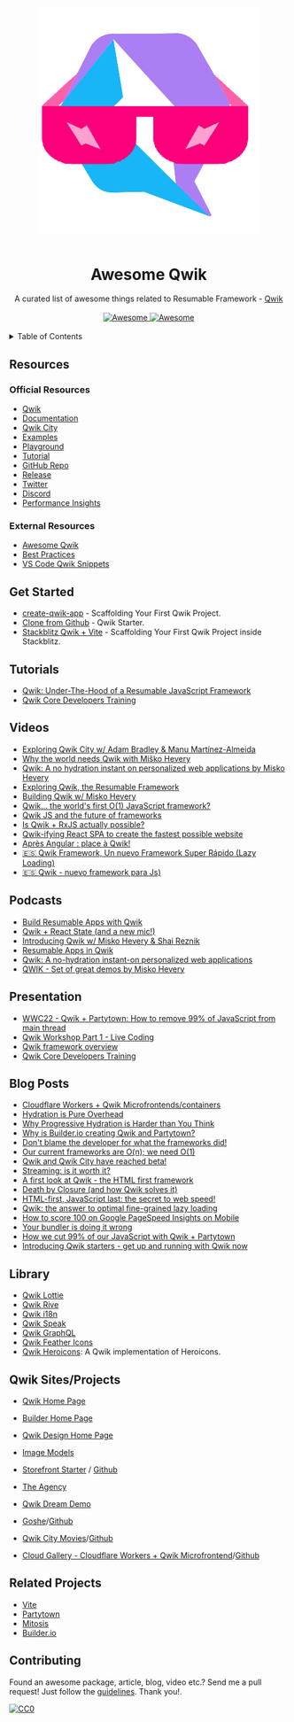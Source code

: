 <!--lint disable awesome-heading awesome-github awesome-toc double-link -->

<p align="center">
  <br>
  <img width="400" src="./assets/awesome-qwik.png" alt="logo of awesome-vite repository">
  <br>
  <br>
</p>

<h1 align='center'>Awesome Qwik</h1>

<div align='center'>
  A curated list of awesome things related to Resumable Framework - <a href='https://github.com/BuilderIO/qwik'>Qwik</a>
  <br><br>

  <a href='https://github.com/sindresorhus/awesome'>
  <img src='https://cdn.rawgit.com/sindresorhus/awesome/d7305f38d29fed78fa85652e3a63e154dd8e8829/media/badge.svg' alt='Awesome'>
  </a>
  <a href='http://creativecommons.org/publicdomain/zero/1.0/'>
  <img src='https://img.shields.io/badge/License-CC0%201.0-lightgrey.svg?style=flat-square' alt='Awesome'>
  </a>

</div>
<br>
<details>
<summary>Table of Contents</summary>

- [Resources](#resources)
  - [Official Resources](#official-resources)
  - [External Resources](#external-resources)
- [Get Started](#get-started)
- [Tutorials](#tutorials)
- [Videos](#videos)
- [Podcasts](#podcasts)
- [Presentation](#presentation)
- [Blog Posts](#blog-posts)
- [Library](#library)
- [Qwik Sites/Projects](#qwik-sitesprojects)
- [Related Projects](#related-projects)
- [Contributing](#contributing)

</details>

## Resources

### Official Resources

- [Qwik](https://qwik.builder.io/)
- [Documentation](https://qwik.builder.io/docs/overview/)
- [Qwik City](https://qwik.builder.io/qwikcity/overview/)
- [Examples](https://qwik.builder.io/examples/)
- [Playground](https://qwik.builder.io/playground)
- [Tutorial](https://qwik.builder.io/tutorial/welcome/overview/)
- [GitHub Repo](https://github.com/BuilderIO/qwik)
- [Release](https://github.com/BuilderIO/qwik/releases)
- [Twitter](https://twitter.com/QwikDev)
- [Discord](https://discord.com/invite/bNVSQmPzqy)
- [Performance Insights](https://www.builder.io/c/performance-insights)

### External Resources
- [Awesome Qwik](https://github.com/qwik-design/awesome-qwik)
- [Best Practices](./BEST_PRACTICES.md)
- [VS Code Qwik Snippets](https://marketplace.visualstudio.com/items?itemName=johnreemar.vscode-qwik-snippets)

## Get Started
- [create-qwik-app](https://qwik.builder.io/docs/getting-started/#run-the-qwik-cli-in-your-shell) - Scaffolding Your First Qwik Project.
- [Clone from Github](https://github.com/mhevery/qwik-starter) - Qwik Starter.
- [Stackblitz Qwik + Vite](https://qwik.new/) - Scaffolding Your First Qwik Project inside Stackblitz.

## Tutorials
- [Qwik: Under-The-Hood of a Resumable JavaScript Framework](https://www.youtube.com/watch?v=BxGbnLb5i9Q)
- [Qwik Core Developers Training](https://youtu.be/Mi7udzhcCDQ)

## Videos
- [Exploring Qwik City w/ Adam Bradley & Manu Martínez-Almeida](https://youtu.be/XoeJisRJjlo)
- [Why the world needs Qwik with Miško Hevery](https://youtu.be/IRw9efkn9UA)
- [Qwik: A no hydration instant on personalized web applications by Misko Hevery](https://youtu.be/Zddw6qy5pf0)
- [Exploring Qwik, the Resumable Framework](https://youtu.be/gT5NWKZZPQM)
- [Building Qwik w/ Misko Hevery](https://youtu.be/lY6e7Hw4uVo)
- [Qwik… the world's first O(1) JavaScript framework?](https://www.youtube.com/watch?v=x2eF3YLiNhY)
- [Qwik JS and the future of frameworks](https://www.youtube.com/watch?v=z14c3u9q8rI)
- [Is Qwik + RxJS actually possible?](https://www.youtube.com/watch?v=qKCX7Qz1oG8)
- [Qwik-ifying React SPA to create the fastest possible website](https://www.youtube.com/watch?v=dbxP9FX5j2o)
- [Après Angular : place à Qwik!](https://www.youtube.com/watch?v=Ts2IWXMYiXk)
- [ 🇪🇸 Qwik Framework, Un nuevo Framework Super Rápido (Lazy Loading)](https://www.youtube.com/watch?v=kT-Y17mEUZs)
- [ 🇪🇸 Qwik - nuevo framework para Js)](https://www.youtube.com/watch?v=GzUMPnsDopM)


## Podcasts
- [Build Resumable Apps with Qwik](https://www.youtube.com/watch?v=_PDpoJUacuc)
- [Qwik + React State (and a new mic!)](https://www.youtube.com/watch?v=fa6-Mn0Eybg)
- [Introducing Qwik w/ Misko Hevery & Shai Reznik](https://www.youtube.com/watch?v=iJZaT-AvJ-o)
- [Resumable Apps in Qwik](https://www.youtube.com/watch?v=LbMRs7l4czI)
- [Qwik: A no-hydration instant-on personalized web applications](https://www.youtube.com/watch?v=0tCuUQe_ZA0)
- [QWIK - Set of great demos by Misko Hevery](https://www.youtube.com/watch?v=7MgNMIPISY4)

## Presentation
- [WWC22 - Qwik + Partytown: How to remove 99% of JavaScript from main thread](https://www.youtube.com/watch?v=0dC11DMR3fU&t=154)
- [Qwik Workshop Part 1 - Live Coding](https://www.youtube.com/watch?v=GHbNaDSWUX8)
- [Qwik framework overview](https://www.youtube.com/watch?v=Jf_E1_19aB4&t=629)
- [Qwik Core Developers Training](https://www.youtube.com/watch?v=Mi7udzhcCDQ)


## Blog Posts
- [Cloudflare Workers + Qwik Microfrontends/containers](https://blog.cloudflare.com/better-micro-frontends/)
- [Hydration is Pure Overhead](https://www.builder.io/blog/hydration-is-pure-overhead)
- [Why Progressive Hydration is Harder than You Think](https://www.builder.io/blog/why-progressive-hydration-is-harder-than-you-think)
- [Why is Builder.io creating Qwik and Partytown?](https://www.builder.io/blog/why-is-builderio-creating-qwik-and-partytown)
- [Don't blame the developer for what the frameworks did!](https://www.builder.io/blog/dont-blame-the-developer-for-what-the-frameworks-did)
- [Our current frameworks are O(n); we need O(1)](https://www.builder.io/blog/our-current-frameworks-are-on-we-need-o1)
- [Qwik and Qwik City have reached beta!](https://www.builder.io/blog/qwik-and-qwik-city-have-reached-beta)
- [Streaming: is it worth it?](https://www.builder.io/blog/streaming-is-it-worth-it)
- [A first look at Qwik - the HTML first framework](https://dev.to/builderio/a-first-look-at-qwik-the-html-first-framework-af)
- [Death by Closure (and how Qwik solves it)](https://dev.to/mhevery/death-by-closure-and-how-qwik-solves-it-44jj)
- [HTML-first, JavaScript last: the secret to web speed!](https://dev.to/builderio/html-first-javascript-last-the-secret-to-web-speed-4ic9)
- [Qwik: the answer to optimal fine-grained lazy loading](https://dev.to/mhevery/qwik-the-answer-to-optimal-fine-grained-lazy-loading-2hdp)
- [How to score 100 on Google PageSpeed Insights on Mobile](https://dev.to/builderio/how-to-score-100-on-google-pagespeed-insights-on-mobile-2e0i)
- [Your bundler is doing it wrong](https://dev.to/builderio/your-bundler-is-doing-it-wrong-ic0)
- [How we cut 99% of our JavaScript with Qwik + Partytown](https://dev.to/builderio/how-we-cut-99-of-our-javascript-with-qwik-partytown-3i3k)
- [Introducing Qwik starters - get up and running with Qwik now](https://dev.to/builderio/introducing-qwik-starters-get-up-and-running-with-qwik-now-3ap2)

## Library
- [Qwik Lottie](https://www.npmjs.com/package/qwik-lottie)
- [Qwik Rive](https://www.npmjs.com/package/qwik-rive)
- [Qwik i18n](https://github.com/mhevery/qwik-i18n.git)
- [Qwik Speak](https://github.com/robisim74/qwik-speak)
- [Qwik GraphQL](https://github.com/TahaSh/qwikql)
- [Qwik Feather Icons](https://github.com/yeyon/qwik-feather-icons)
- [Qwik Heroicons](https://github.com/elilabes/heroicons-qwik): A Qwik implementation of Heroicons.

## Qwik Sites/Projects
- [Qwik Home Page](https://qwik.builder.io/)
- [Builder Home Page](https://builder.io/)
- [Qwik Design Home Page](https://qwik.design/)
- [Image Models](https://www.imgmodels.com/)
- [Storefront Starter](hhttps://qwik-storefront.vendure.io/) / [Github](https://github.com/vendure-ecommerce/storefront-qwik-starter)
- [The Agency](https://github.com/gilf/the-agency-qwik)
- [Qwik Dream Demo](https://qwik-dream-demo.pages.dev/)
- [Goshe](https://goshi.dev/)/[Github](https://github.com/voluntadpear/homepage)
- [Qwik City Movies](https://qwik-city-movies-wm.netlify.app/)/[Github](https://github.com/wmalarski/qwik-city-movies.git)

- [Cloud Gallery - Cloudflare Workers + Qwik Microfrontend](https://cloud-gallery.web-experiments.workers.dev/)/[Github](https://github.com/cloudflare/workers-web-experiments/tree/main/cloud-gallery)

## Related Projects
- [Vite](https://vitejs.dev/)
- [Partytown](https://partytown.builder.io/)
- [Mitosis](https://github.com/BuilderIO/mitosis)
- [Builder.io](https://www.builder.io/)

## Contributing
Found an awesome package, article, blog, video etc.? Send me a pull request! Just follow the [guidelines](CONTRIBUTING.md). Thank you!.

[![CC0](https://i.creativecommons.org/p/zero/1.0/88x31.png)](https://creativecommons.org/publicdomain/zero/1.0/)
